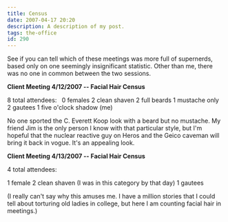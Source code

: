 ```yaml
---
title: Census
date: 2007-04-17 20:20
description: A description of my post.
tags: the-office
id: 290
---
```

See if you can tell which of these meetings was more full of supernerds, based only on one seemingly insignificant statistic.  Other than me, there was no one in common between the two sessions.

<b>Client Meeting 4/12/2007 -- Facial Hair Census</b>

8 total attendees:
<span class="spanEndPreview">&nbsp;</span>
0 females
2 clean shaven
2 full beards
1 mustache only
2 gautees
1 five o'clock shadow (me)

No one sported the C. Everett Koop look with a beard but no mustache.  My friend Jim is the only person I know with that particular style, but I'm hopeful that the nuclear reactive guy on Heros and the Geico caveman will bring it back in vogue.  It's an appealing look.

<b>Client Meeting 4/13/2007 -- Facial Hair Census</b>

4 total attendees:

1 female
2 clean shaven (I was in this category by that day)
1 gautees

(I really can't say why this amuses me.  I have a million stories that I could tell about torturing old ladies in college, but here I am counting facial hair in meetings.)
